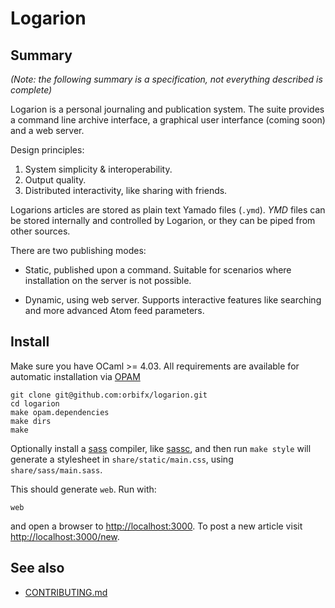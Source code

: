 # Logarion

## Summary

_(Note: the following summary is a specification, not everything described is complete)_

Logarion is a personal journaling and publication system.
The suite provides a command line archive interface, a graphical user interfance (coming soon) and a web server.

Design principles:

1. System simplicity & interoperability.
2. Output quality.
3. Distributed interactivity, like sharing with friends.

Logarions articles are stored as plain text Yamado files (`.ymd`).
_YMD_  files can be stored internally and controlled by Logarion, or they can be piped from other sources.

There are two publishing modes:

- Static, published upon a command.
  Suitable for scenarios where installation on the server is not possible.

- Dynamic, using web server. 
  Supports interactive features like searching and more advanced Atom feed parameters.

## Install

Make sure you have OCaml >= 4.03.
All requirements are available for automatic installation via [OPAM](https://opam.ocaml.org/)

    git clone git@github.com:orbifx/logarion.git
    cd logarion
	make opam.dependencies
	make dirs
    make

Optionally install a [sass](http://sass-lang.com/) compiler, like [sassc](http://sass-lang.com/libsass#sassc), and then run `make style` will generate a stylesheet in `share/static/main.css`, using `share/sass/main.sass`.

This should generate `web`. Run with:

    web

and open a browser to <http://localhost:3000>.
To post a new article visit <http://localhost:3000/new>.

## See also

- [CONTRIBUTING.md](CONTRIBUTING.md)
